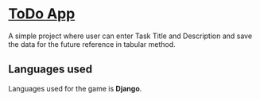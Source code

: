 <h1><a href="https://www.youtube.com/watch?v=bMNdcMSe3pc">ToDo App</a></h1>
<p>A simple project where user can enter Task Title and Description and save the data for the future reference in tabular method.</p>
<h2>Languages used</h2>
<p>Languages used for the game is <b>Django</b>.</p>
